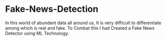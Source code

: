 # Fake-News-Detection
In this world of abundant data all around us, It is very difficult to differentiate among which is real and fake. To Combat this I had Created a Fake News Detector using ML Technology.
